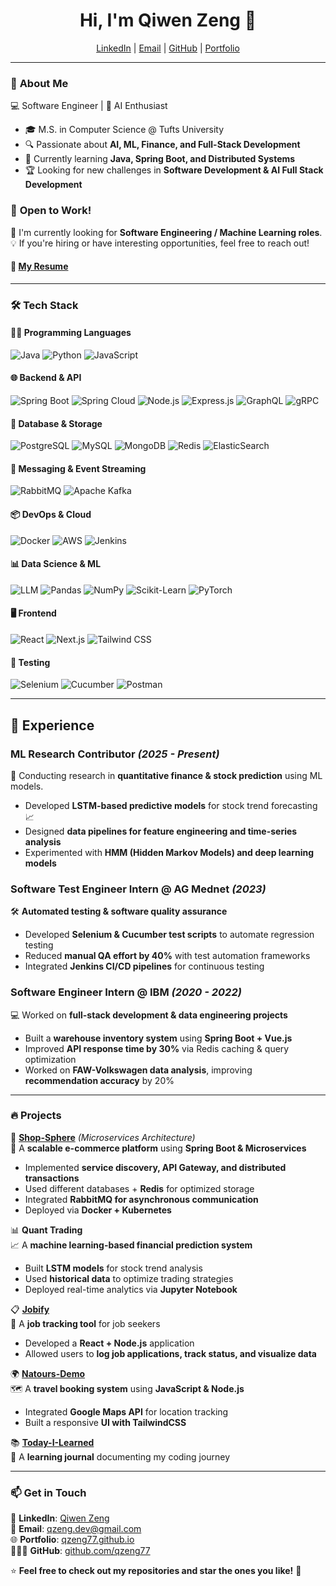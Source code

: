 <h1 align="center">Hi, I'm Qiwen Zeng 👋</h1>

<p align="center">
  <a href="https://www.linkedin.com/in/qiwen-zeng/">LinkedIn</a> |
  <a href="mailto:qzeng.dev@gmail.com">Email</a> |
  <a href="https://github.com/qzeng77">GitHub</a> |
  <a href="https://qzeng77.github.io/">Portfolio</a>
  
</p>

---

### 🚀 **About Me**
💻 Software Engineer | 🌟 AI Enthusiast
- 🎓 M.S. in Computer Science @ Tufts University
- 🔍 Passionate about **AI, ML, Finance, and Full-Stack Development**
- 🌱 Currently learning **Java, Spring Boot, and Distributed Systems**
- 🏆 Looking for new challenges in **Software Development & AI Full Stack Development**

### 🚀 **Open to Work!**
🎯 I'm currently looking for **Software Engineering / Machine Learning roles**.  
💡 If you're hiring or have interesting opportunities, feel free to reach out! 

#### 📄 **[My Resume](https://qzeng77.github.io/resume_qiwen_zeng.pdf)**

---

### 🛠 **Tech Stack**

#### **👨‍💻 Programming Languages**
![Java](https://img.shields.io/badge/Java-ED8B00?style=for-the-badge&logo=openjdk&logoColor=white)
![Python](https://img.shields.io/badge/Python-3776AB?style=for-the-badge&logo=python&logoColor=white)
![JavaScript](https://img.shields.io/badge/JavaScript-F7DF1E?style=for-the-badge&logo=javascript&logoColor=black)

#### **🌐 Backend & API**
![Spring Boot](https://img.shields.io/badge/Spring%20Boot-6DB33F?style=for-the-badge&logo=spring-boot&logoColor=white)
![Spring Cloud](https://img.shields.io/badge/Spring%20Cloud-6DB33F?style=for-the-badge&logo=spring&logoColor=white)
![Node.js](https://img.shields.io/badge/Node.js-339933?style=for-the-badge&logo=node.js&logoColor=white)
![Express.js](https://img.shields.io/badge/Express.js-000000?style=for-the-badge&logo=express&logoColor=white)
![GraphQL](https://img.shields.io/badge/GraphQL-E10098?style=for-the-badge&logo=graphql&logoColor=white)
![gRPC](https://img.shields.io/badge/gRPC-4285F4?style=for-the-badge&logo=grpc&logoColor=white)

#### **💾 Database & Storage**
![PostgreSQL](https://img.shields.io/badge/PostgreSQL-316192?style=for-the-badge&logo=postgresql&logoColor=white)
![MySQL](https://img.shields.io/badge/MySQL-4479A1?style=for-the-badge&logo=mysql&logoColor=white)
![MongoDB](https://img.shields.io/badge/MongoDB-47A248?style=for-the-badge&logo=mongodb&logoColor=white)
![Redis](https://img.shields.io/badge/Redis-DC382D?style=for-the-badge&logo=redis&logoColor=white)
![ElasticSearch](https://img.shields.io/badge/ElasticSearch-005571?style=for-the-badge&logo=elasticsearch&logoColor=white)

#### **📡 Messaging & Event Streaming**
![RabbitMQ](https://img.shields.io/badge/RabbitMQ-FF6600?style=for-the-badge&logo=rabbitmq&logoColor=white)
![Apache Kafka](https://img.shields.io/badge/Apache%20Kafka-231F20?style=for-the-badge&logo=apache-kafka&logoColor=white)

#### **📦 DevOps & Cloud**
![Docker](https://img.shields.io/badge/Docker-2496ED?style=for-the-badge&logo=docker&logoColor=white)
![AWS](https://img.shields.io/badge/AWS-%23FF9900.svg?style=for-the-badge&logo=amazon-aws&logoColor=white)
![Jenkins](https://img.shields.io/badge/Jenkins-D24939?style=for-the-badge&logo=jenkins&logoColor=white)

#### **📊 Data Science & ML**
![LLM](https://img.shields.io/badge/LLM-%2300A3E0.svg?style=for-the-badge&logo=openai&logoColor=white)
![Pandas](https://img.shields.io/badge/Pandas-150458?style=for-the-badge&logo=pandas&logoColor=white)
![NumPy](https://img.shields.io/badge/NumPy-013243?style=for-the-badge&logo=numpy&logoColor=white)
![Scikit-Learn](https://img.shields.io/badge/Scikit%20Learn-F7931E?style=for-the-badge&logo=scikit-learn&logoColor=white)
![PyTorch](https://img.shields.io/badge/PyTorch-EE4C2C?style=for-the-badge&logo=pytorch&logoColor=white)

#### **🖥 Frontend**
![React](https://img.shields.io/badge/React-61DAFB?style=for-the-badge&logo=react&logoColor=black)
![Next.js](https://img.shields.io/badge/Next.js-000000?style=for-the-badge&logo=nextdotjs&logoColor=white)
![Tailwind CSS](https://img.shields.io/badge/Tailwind_CSS-38B2AC?style=for-the-badge&logo=tailwind-css&logoColor=white)

#### **📜 Testing**
![Selenium](https://img.shields.io/badge/Selenium-43B02A?style=for-the-badge&logo=selenium&logoColor=white)
![Cucumber](https://img.shields.io/badge/Cucumber-23D96C?style=for-the-badge&logo=cucumber&logoColor=white)
![Postman](https://img.shields.io/badge/Postman-FF6C37?style=for-the-badge&logo=postman&logoColor=white)

---

## 💼 **Experience**

### **ML Research Contributor** *(2025 - Present)*
🔬 Conducting research in **quantitative finance & stock prediction** using ML models.  
- Developed **LSTM-based predictive models** for stock trend forecasting 📈  
- Designed **data pipelines for feature engineering and time-series analysis**  
- Experimented with **HMM (Hidden Markov Models) and deep learning models**  

### **Software Test Engineer Intern @ AG Mednet** *(2023)*
🛠 **Automated testing & software quality assurance**  
- Developed **Selenium & Cucumber test scripts** to automate regression testing  
- Reduced **manual QA effort by 40%** with test automation frameworks  
- Integrated **Jenkins CI/CD pipelines** for continuous testing  

### **Software Engineer Intern @ IBM** *(2020 - 2022)*
💻 Worked on **full-stack development & data engineering projects**  
- Built a **warehouse inventory system** using **Spring Boot + Vue.js**  
- Improved **API response time by 30%** via Redis caching & query optimization  
- Worked on **FAW-Volkswagen data analysis**, improving **recommendation accuracy** by 20%  

---

### 🔥 **Projects**
🚀 **[Shop-Sphere](https://github.com/qzeng77/shop-sphere)** *(Microservices Architecture)*  
🛒 A **scalable e-commerce platform** using **Spring Boot & Microservices**  
- Implemented **service discovery, API Gateway, and distributed transactions**
- Used different databases + **Redis** for optimized storage
- Integrated **RabbitMQ for asynchronous communication**
- Deployed via **Docker + Kubernetes**

📊 **Quant Trading**  
📈 A **machine learning-based financial prediction system**  
- Built **LSTM models** for stock trend analysis  
- Used **historical data** to optimize trading strategies  
- Deployed real-time analytics via **Jupyter Notebook**  

📋 **[Jobify](https://github.com/qzeng77/jobify)**  
📌 A **job tracking tool** for job seekers  
- Developed a **React + Node.js** application  
- Allowed users to **log job applications, track status, and visualize data**  

🌍 **[Natours-Demo](https://github.com/qzeng77/natours-demo)**  
🗺️ A **travel booking system** using **JavaScript & Node.js**  
- Integrated **Google Maps API** for location tracking  
- Built a responsive **UI with TailwindCSS**  

📚 **[Today-I-Learned](https://github.com/qzeng77/today-i-learned)**  
📝 A **learning journal** documenting my coding journey  

---

### 📫 **Get in Touch**
💼 **LinkedIn**: [Qiwen Zeng](https://www.linkedin.com/in/qiwen-zeng/)  
📧 **Email**: [qzeng.dev@gmail.com](mailto:qzeng.dev@gmail.com)  
🌐 **Portfolio**: [qzeng77.github.io](https://qzeng77.github.io/)  
👩🏻‍💻 **GitHub**: [github.com/qzeng77](https://github.com/qzeng77)

⭐ **Feel free to check out my repositories and star the ones you like!** 🚀

